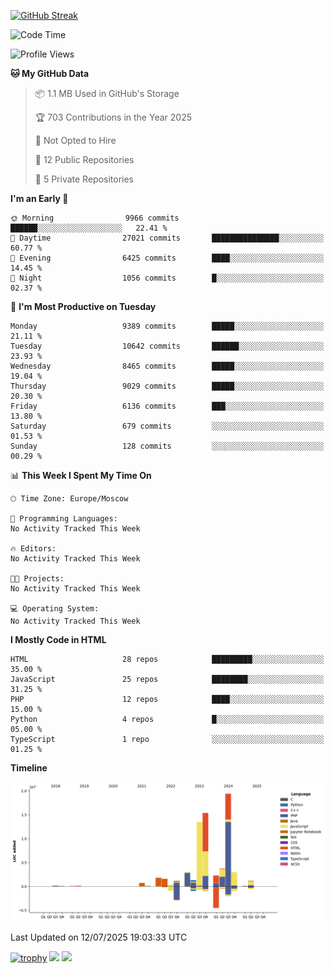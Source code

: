 [![GitHub Streak](https://github-readme-streak-stats.herokuapp.com/?user=yogik10)](https://git.io/streak-stats)
<!--START_SECTION:waka-->
![Code Time](http://img.shields.io/badge/Code%20Time-1%2C501%20hrs%2029%20mins-blue)

![Profile Views](http://img.shields.io/badge/Profile%20Views-0-blue)

**🐱 My GitHub Data** 

> 📦 1.1 MB Used in GitHub's Storage 
 > 
> 🏆 703 Contributions in the Year 2025
 > 
> 🚫 Not Opted to Hire
 > 
> 📜 12 Public Repositories 
 > 
> 🔑 5 Private Repositories 
 > 
**I'm an Early 🐤** 

```text
🌞 Morning                9966 commits        ██████░░░░░░░░░░░░░░░░░░░   22.41 % 
🌆 Daytime                27021 commits       ███████████████░░░░░░░░░░   60.77 % 
🌃 Evening                6425 commits        ████░░░░░░░░░░░░░░░░░░░░░   14.45 % 
🌙 Night                  1056 commits        █░░░░░░░░░░░░░░░░░░░░░░░░   02.37 % 
```
📅 **I'm Most Productive on Tuesday** 

```text
Monday                   9389 commits        █████░░░░░░░░░░░░░░░░░░░░   21.11 % 
Tuesday                  10642 commits       ██████░░░░░░░░░░░░░░░░░░░   23.93 % 
Wednesday                8465 commits        █████░░░░░░░░░░░░░░░░░░░░   19.04 % 
Thursday                 9029 commits        █████░░░░░░░░░░░░░░░░░░░░   20.30 % 
Friday                   6136 commits        ███░░░░░░░░░░░░░░░░░░░░░░   13.80 % 
Saturday                 679 commits         ░░░░░░░░░░░░░░░░░░░░░░░░░   01.53 % 
Sunday                   128 commits         ░░░░░░░░░░░░░░░░░░░░░░░░░   00.29 % 
```


📊 **This Week I Spent My Time On** 

```text
🕑︎ Time Zone: Europe/Moscow

💬 Programming Languages: 
No Activity Tracked This Week

🔥 Editors: 
No Activity Tracked This Week

🐱‍💻 Projects: 
No Activity Tracked This Week

💻 Operating System: 
No Activity Tracked This Week
```

**I Mostly Code in HTML** 

```text
HTML                     28 repos            █████████░░░░░░░░░░░░░░░░   35.00 % 
JavaScript               25 repos            ████████░░░░░░░░░░░░░░░░░   31.25 % 
PHP                      12 repos            ████░░░░░░░░░░░░░░░░░░░░░   15.00 % 
Python                   4 repos             █░░░░░░░░░░░░░░░░░░░░░░░░   05.00 % 
TypeScript               1 repo              ░░░░░░░░░░░░░░░░░░░░░░░░░   01.25 % 
```



**Timeline**

![Lines of Code chart](https://raw.githubusercontent.com/Yogik10/Yogik10/main/assets/bar_graph.png)


 Last Updated on 12/07/2025 19:03:33 UTC
<!--END_SECTION:waka-->
[![trophy](https://github-profile-trophy.vercel.app/?username=yogik10)](https://github.com/ryo-ma/github-profile-trophy)
![](https://github-profile-summary-cards.vercel.app/api/cards/profile-details?username=yogik10&theme=solarized_dark)
![](https://github-profile-summary-cards.vercel.app/api/cards/most-commit-language?username=yogik10&theme=solarized_dark)


